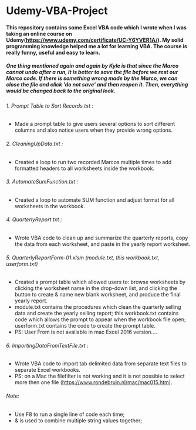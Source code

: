 # Udemy-VBA-Project
#### This repository contains some Excel VBA code which I wrote when I was taking an online course on Udemy(https://www.udemy.com/certificate/UC-Y6YVER1A/). My solid programming knowledge helped me a lot for learning VBA. The course is really funny, useful and easy to learn. 
##### One thing mentioned again and again by Kyle is that since the Marco cannot undo after a run, it is better to save the file before we rest our Marco code. If there is something wrong made by the Marco, we can close the file and click 'do not save' and then reopen it. Then, everything would be changed back to the original look.
###### 1. Prompt Table to Sort Records.txt : 
* Made a prompt table to give users several options to sort different columns and also notice users when they provide wrong options.
###### 2. CleaningUpData.txt :
* Created a loop to run two recorded Marcos multiple times to add formatted headers to all worksheets inside the workbook.
###### 3. AutomateSumFunction.txt :
* Created a loop to automate SUM function and adjust format for all worksheets in the workbook.
###### 4. QuarterlyReport.txt :
* Wrote VBA code to clean up and summarize the quarterly reports, copy the data from each worksheet, and paste in the yearly report worksheet. 
###### 5. QuarterlyReportForm-01.xlsm (module.txt, this workbook.txt, userform.txt)
* Created a prompt table which allowed users to:
browse worksheets by clicking the worksheet name in the drop-down list, and clicking the button to create & name new blank worksheet, and produce the final yearly report.
* module.txt contains the procedures which clean the quarterly selling data and create the yearly selling report; this workbook.txt contains code which allows the prompt to appear when the workbook file open; userform.txt contains the code to create the prompt table.
* PS: User From is not avaliable in mac Excel 2016 version....
###### 6. ImportingDataFromTextFile.txt :
* Wrote VBA code to import tab delimited data from separate text files to separate Excel workbooks.
* PS: on a Mac the filefilter is not working and it is not possible to select more then one file (https://www.rondebruin.nl/mac/mac015.htm).
###### Note: 
* Use F8 to run a single line of code each time;
* & is used to combine multiple string values together;
